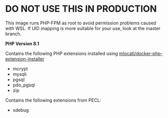 # DO NOT USE THIS IN PRODUCTION
This image runs PHP-FPM as root to avoid permission problems caused with WSL. If UID mapping is more suitable for your use, look at the master branch.

**PHP Version 8.1**

Contains the following PHP extensions installed using [mlocati/docker-php-extension-installer](https://github.com/mlocati/docker-php-extension-installer/)
- mcrypt
- mysqli
- pgsql
- pdo_pgsql
- zip

Contains the following extensions from PECL:
- xdebug